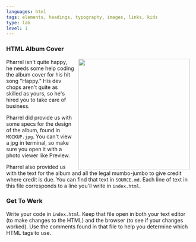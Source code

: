 ```yaml
---
languages: html
tags: elements, headings, typography, images, links, kids
type: lab
level: 1
---
```

### HTML Album Cover
<img src="https://after-school-assets.s3.amazonaws.com/happy.gif" width="300px" align="right" hspace="10"> Pharrel isn't quite happy, he needs some help coding the album cover for his hit song "Happy." His dev chops aren't quite as skilled as yours, so he's hired you to take care of business.

Pharrel did provide us with some specs for the design of the album, found in `MOCKUP.jpg`. You can't view a jpg in terminal, so make sure you open it with a photo viewer like Preview.

Pharrel also provided us with the text for the album and all the legal mumbo-jumbo to give credit where credit is due. You can find that text in `SOURCE.md`. Each line of text in this file corresponds to a line you'll write in `index.html`.

### Get To Werk
Write your code in `index.html`. Keep that file open in both your text editor (to make changes to the HTML) and the browser (to see if your changes worked). Use the comments found in that file to help you determine which HTML tags to use.
